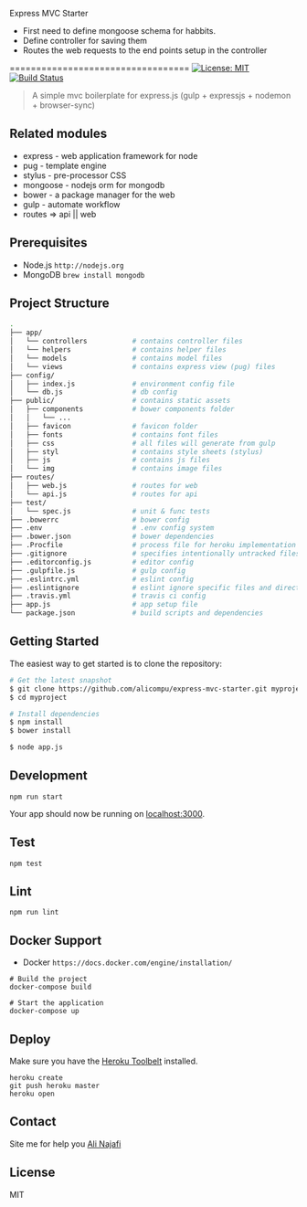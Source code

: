 Express MVC Starter

- First need to define mongoose schema for habbits.
- Define controller for saving them
- Routes the web requests to the end points setup in the controller

==================================
[![License: MIT](https://img.shields.io/badge/License-MIT-blue.svg)](https://opensource.org/licenses/MIT) [![Build Status](https://travis-ci.org/oguzhanoya/express-mvc-boilerplate.svg?branch=master)](https://travis-ci.org/oguzhanoya/express-mvc-boilerplate)

> A simple mvc boilerplate for express.js (gulp + expressjs + nodemon + browser-sync)

## Related modules

* express - web application framework for node
* pug - template engine
* stylus - pre-processor CSS
* mongoose - nodejs orm for mongodb
* bower - a package manager for the web
* gulp - automate workflow
* routes => api || web

## Prerequisites

* Node.js `http://nodejs.org`
* MongoDB `brew install mongodb`

## Project Structure
```sh
.
├── app/
│   └── controllers           # contains controller files
│   └── helpers               # contains helper files
│   └── models                # contains model files
│   └── views                 # contains express view (pug) files
├── config/
│   ├── index.js              # environment config file
│   └── db.js                 # db config
├── public/                   # contains static assets
│   ├── components            # bower components folder
│   │   └── ...
│   ├── favicon               # favicon folder
│   ├── fonts                 # contains font files
│   ├── css                   # all files will generate from gulp
│   ├── styl                  # contains style sheets (stylus)
│   ├── js                    # contains js files
│   └── img                   # contains image files
├── routes/
│   ├── web.js                # routes for web
│   └── api.js                # routes for api
├── test/
│   └── spec.js               # unit & func tests
├── .bowerrc                  # bower config
├── .env                      # .env config system
├── .bower.json               # bower dependencies
├── .Procfile                 # process file for heroku implementation
├── .gitignore                # specifies intentionally untracked files to ignore
├── .editorconfig.js          # editor config
├── .gulpfile.js              # gulp config
├── .eslintrc.yml             # eslint config
├── .eslintignore             # eslint ignore specific files and directories config file
├── .travis.yml               # travis ci config
├── app.js                    # app setup file
└── package.json              # build scripts and dependencies

```

## Getting Started

The easiest way to get started is to clone the repository:

```sh
# Get the latest snapshot
$ git clone https://github.com/alicompu/express-mvc-starter.git myproject
$ cd myproject

# Install dependencies
$ npm install
$ bower install

$ node app.js
```

## Development

    npm run start
    
Your app should now be running on [localhost:3000](http://localhost:3000/).

## Test

    npm test

## Lint

    npm run lint

## Docker Support

* Docker `https://docs.docker.com/engine/installation/`

```
# Build the project
docker-compose build  

# Start the application
docker-compose up
```

## Deploy

Make sure you have the [Heroku Toolbelt](https://toolbelt.heroku.com/) installed.

```
heroku create
git push heroku master
heroku open
```
## Contact
Site me for help you [Ali Najafi](http://alinajaficv.ir/)

## License

MIT
